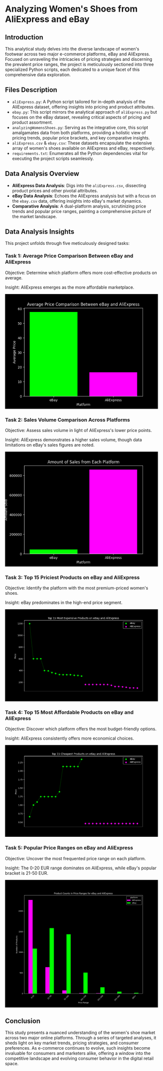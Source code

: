 # Analyzing Women's Shoes from AliExpress and eBay

## Introduction
This analytical study delves into the diverse landscape of women's footwear across two major e-commerce platforms, eBay and AliExpress. Focused on unraveling the intricacies of pricing strategies and discerning the prevalent price ranges, the project is meticulously sectioned into three specialized Python scripts, each dedicated to a unique facet of this comprehensive data exploration.

## Files Description
- `aliExpress.py`: A Python script tailored for in-depth analysis of the AliExpress dataset, offering insights into pricing and product attributes.
- `ebay.py`: This script mirrors the analytical approach of `aliExpress.py` but focuses on the eBay dataset, revealing critical aspects of pricing and product assortment.
- `analyzingWomensShoes.py`: Serving as the integrative core, this script amalgamates data from both platforms, providing a holistic view of pricing trends, popular price brackets, and key comparative insights.
- `aliExpress.csv` & `ebay.csv`: These datasets encapsulate the extensive array of women's shoes available on AliExpress and eBay, respectively.
- `requirements.txt`: Enumerates all the Python dependencies vital for executing the project scripts seamlessly.

## Data Analysis Overview
- **AliExpress Data Analysis**: Digs into the `aliExpress.csv`, dissecting product prices and other pivotal attributes.
- **eBay Data Analysis**: Echoes the AliExpress analysis but with a focus on the `ebay.csv` data, offering insights into eBay's market dynamics.
- **Comparative Analysis**: A dual-platform analysis, scrutinizing price trends and popular price ranges, painting a comprehensive picture of the market landscape.

## Data Analysis Insights

This project unfolds through five meticulously designed tasks:

### Task 1: Average Price Comparison Between eBay and AliExpress
Objective: Determine which platform offers more cost-effective products on average.

Insight: AliExpress emerges as the more affordable marketplace.

![Average Price Comparison Between eBay and AliExpress](results/task1.png)

### Task 2: Sales Volume Comparison Across Platforms
Objective: Assess sales volume in light of AliExpress's lower price points.

Insight: AliExpress demonstrates a higher sales volume, though data limitations on eBay's sales figures are noted.

![Sales Volume Comparison Across Platforms](results/task2.png)

### Task 3: Top 15 Priciest Products on eBay and AliExpress
Objective: Identify the platform with the most premium-priced women's shoes.

Insight: eBay predominates in the high-end price segment.

![Top 15 Priciest Products on eBay and AliExpress](results/task3.png)

### Task 4: Top 15 Most Affordable Products on eBay and AliExpress
Objective: Discover which platform offers the most budget-friendly options.

Insight: AliExpress consistently offers more economical choices.

![Top 15 Most Affordable Products on eBay and AliExpress](results/task4.png)

### Task 5: Popular Price Ranges on eBay and AliExpress
Objective: Uncover the most frequented price range on each platform.

Insight: The 0-20 EUR range dominates on AliExpress, while eBay's popular bracket is 21-50 EUR.

![Popular Price Ranges on eBay and AliExpress](results/task5.png)

## Conclusion
This study presents a nuanced understanding of the women's shoe market across two major online platforms. 
Through a series of targeted analyses, it sheds light on key market trends, pricing strategies, and consumer preferences. 
As e-commerce continues to evolve, such insights become invaluable for consumers and marketers alike, 
offering a window into the competitive landscape and evolving consumer behavior in the digital retail space.